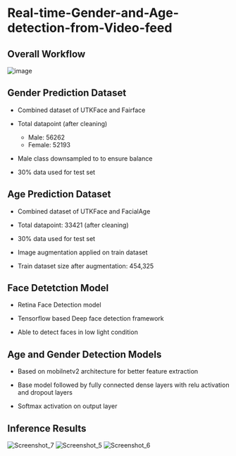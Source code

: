 # Real-time-Gender-and-Age-detection-from-Video-feed

## Overall Workflow

![image](https://github.com/Tarvirator/Real-time-Gender-and-Age-detection-from-Video-feed/assets/66062453/2acb8315-50b3-43ff-b632-7a1f3f8fd196)

## Gender Prediction Dataset

- Combined dataset of UTKFace and Fairface
  
- Total datapoint (after cleaning)
  - Male: 56262
  - Female: 52193
    
- Male class downsampled to to ensure balance
  
- 30% data used for test set

## Age Prediction Dataset

- Combined dataset of UTKFace and FacialAge

- Total datapoint: 33421 (after cleaning)

- 30% data used for test set

- Image augmentation applied on train dataset

- Train dataset size after augmentation: 454,325


## Face Detetction Model

- Retina Face Detection model

- Tensorflow based Deep face detection framework

- Able to detect faces in low light condition


## Age and Gender Detection Models

- Based on mobilnetv2 architecture for better feature extraction 

- Base model followed by fully connected dense layers with relu activation and dropout layers

- Softmax activation on output layer


## Inference Results
![Screenshot_7](https://github.com/Tarvirator/Real-time-Gender-and-Age-detection-from-Video-feed/assets/66062453/c349dbf9-1582-40b2-bba3-937d690a1d80)
![Screenshot_5](https://github.com/Tarvirator/Real-time-Gender-and-Age-detection-from-Video-feed/assets/66062453/20adc71b-88d9-43d0-a575-8412014f38b3)
![Screenshot_6](https://github.com/Tarvirator/Real-time-Gender-and-Age-detection-from-Video-feed/assets/66062453/4b84e4e1-9397-49b2-a4c8-1c0636436c22)



